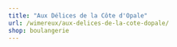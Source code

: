 ```yaml
---
title: "Aux Délices de la Côte d'Opale"
url: /wimereux/aux-delices-de-la-cote-dopale/
shop: boulangerie
---
```

